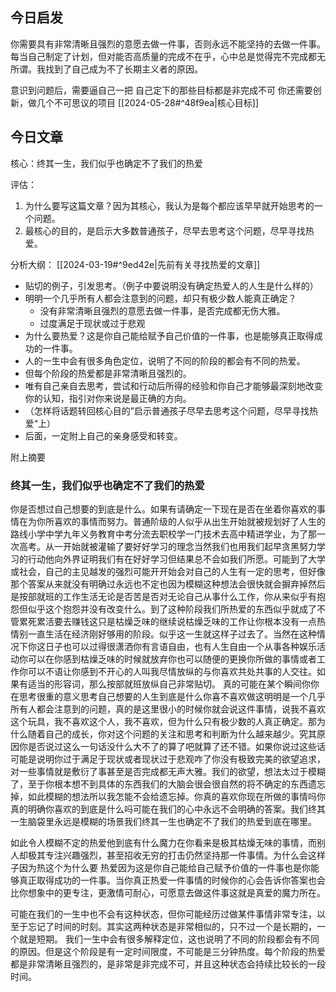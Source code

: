 ## 今日启发

你需要具有非常清晰且强烈的意愿去做一件事，否则永远不能坚持的去做一件事。
每当自己制定了计划，但对能否高质量的完成不在乎，心中总是觉得完不完成都无所谓。我找到了自己成为不了长期主义者的原因。

意识到问题后，需要逼自己一把
自己定下的那些目标都是非完成不可
	你还需要创新，做几个不可思议的项目         [[2024-05-28#^48f9ea|核心目标]]   

## 今日文章

核心：终其一生，我们似乎也确定不了我们的热爱

评估：

1. 为什么要写这篇文章？因为其核心，我认为是每个都应该早早就开始思考的一个问题。
2. 最核心的目的，是启示大多数普通孩子，尽早去思考这个问题，尽早寻找热爱。

分析大纲： [[2024-03-19#^9ed42e|先前有关寻找热爱的文章]] 

- 贴切的例子，引发思考。（例子中要说明没有确定热爱人的人生是什么样的）
- 明明一个几乎所有人都会注意到的问题，却只有极少数人能真正确定？
	- 没有非常清晰且强烈的意愿去做一件事，是否完成都无伤大雅。
	- 过度满足于现状或过于悲观
- 为什么要热爱？这是你自己能给赋予自己价值的一件事，也是能够真正取得成功的一件事。
- 人的一生中会有很多角色定位，说明了不同的阶段的都会有不同的热爱。
- 但每个阶段的热爱都是非常清晰且强烈的。
- 唯有自己亲自去思考，尝试和行动后所得的经验和你自己才能够最深刻地改变你的认知，指引对你来说是最正确的方向。
- （怎样将话题转回核心目的”启示普通孩子尽早去思考这个问题，尽早寻找热爱“上）
- 后面，一定附上自己的亲身感受和转变。

附上摘要


### 终其一生，我们似乎也确定不了我们的热爱

你是否想过自己想要的到底是什么。如果有请确定一下现在是否在坐着你喜欢的事情在为你所喜欢的事情而努力。普通阶级的人似乎从出生开始就被规划好了人生的路线小学中学九年义务教育中考分流去职校学一门技术去高中精进学业，为了那一次高考。从一开始就被灌输了要好好学习的理念当然我们也用我们起早贪黑努力学习的行动他向外界证明我们有在好好学习但结果总不会如我们所愿。可能到了大学或社会，自己的主见越发的强烈可能开开始会对自己的人生有一定的思考，但好像那个答案从来就没有明确过永远也不定也因为模糊这种想法会很快就会摒弃掉然后是按部就班的工作生活无论是否苦是否对无论自己从事什么工作，你从来似乎有抱怨但似乎这个抱怨并没有改变什么。到了这种阶段我们所热爱的东西似乎就成了不管累死累活要去赚钱这只是枯燥乏味的继续说枯燥乏味的工作让你根本没有一点热情别一直生活在经济刚好够用的阶段。似乎这一生就这样子过去了。当然在这种情况下你这日子也可以过得很潇洒你有言语自由，也有人生自由一个从事各种娱乐活动你可以在你感到枯燥乏味的时候就放弃你也可以随便的更换你所做的事情或者工作你可以不语让你感到不开心的人叫我尽情放纵的与你喜欢共处共事的人交往。如果有适当的形容词，那么按部就班放纵自己非常贴切。
真的可能在某个瞬间你你在思考很重的意义思考自己想要的人生到底是什么你喜不喜欢做这明明是一个几乎所有人都会注意到的问题，真的是这里很小的时候你就会说这件事情，说我不喜欢这个玩具，我不喜欢这个人，我不喜欢，但为什么只有极少数的人真正确定。那为什么随着自己的成长，你对这个问题的关注和思考和判断为什么越来越少。究其原因你是否说过这么一句话没什么大不了的算了吧就算了还不错。如果你说过这些话可能是说明你过于满足于现状或者现状过于悲观咋了你没有极致完美的欲望追求，对一些事情就是敷衍了事甚至是否完成都无声大雅。我们的欲望，想法太过于模糊了，至于你根本想不到具体的东西我们的大脑会很会很自然的将不确定的东西遗忘掉，如此模糊的想法所以我怎能不会给遗忘掉。你真的喜欢你现在所做的事情吗你真的明确你喜欢的到底是什么吗可能在我们的心中永远不会明确的答案。我们终其一生脑袋里永远是模糊的场景我们终其一生也确定不了我们的热爱到底在哪里。

如此令人模糊不定的热爱他到底有什么魔力在你看来是极其枯燥无味的事情，而别人却极其专注兴趣强烈，甚至招收无穷的打击仍然坚持那一件事情。为什么会这样子因为热这个为什么要 热爱因为这是你自己能给自己赋予价值的一件事也是你能够真正取得成功的一件事。当你真正热爱一件事情的时候你的心会告诉你答案也会比你想象中的更专注，更激情可耐心，可愿意去做这件事这就是真爱的魔力所在。

可能在我们的一生中也不会有这种状态，但你可能经历过做某件事情非常专注，以至于忘记了时间的时刻。其实这两种状态是非常相似的，只不过一个是长期的，一个就是短期。
我们一生中会有很多解释定位，这也说明了不同的阶段都会有不同的原因。但是这个阶段是有一定时间限度，不可能是三分钟热度。每个阶段的热爱都是非常清晰且强烈的，是非常是非完成不可，并且这种状态会持续比较长的一段时间。



